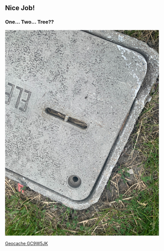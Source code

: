 ## Nice Job!

### One... Two... Tree??

![Stage 2 Image](stage2.jpg)

[Geocache GC9W5JK](https://coord.info/GC9W5JK)
